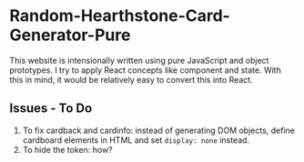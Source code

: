 # Random-Hearthstone-Card-Generator-Pure

This website is intensionally written using pure JavaScript and object prototypes. I try to apply React concepts like component and state. With this in mind, it would be relatively easy to convert this into React.

## Issues - To Do

1. To fix cardback and cardinfo: instead of generating DOM objects, define cardboard elements in HTML and set ```display: none``` instead.
2. To hide the token: how?